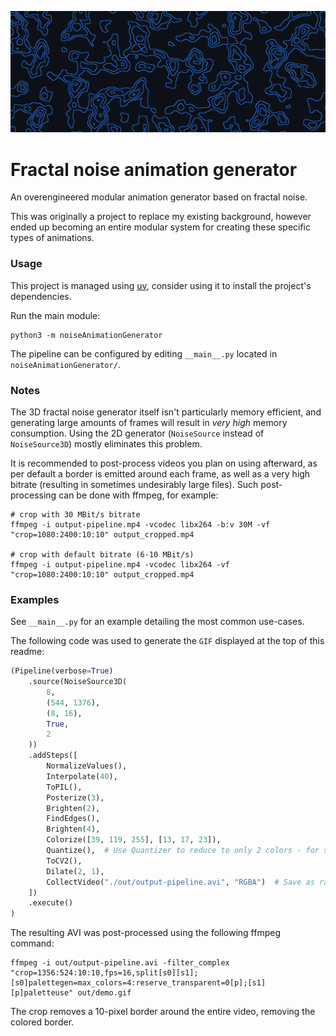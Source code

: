 ![Demo animation](./assets/demo.gif)

# Fractal noise animation generator

An overengineered modular animation generator based on fractal noise.

This was originally a project to replace my existing background, however ended up becoming an entire
modular system for creating these specific types of animations.


### Usage

This project is managed using [uv](https://docs.astral.sh/uv/), consider using it to install the 
project's dependencies.

Run the main module:
```shell
python3 -m noiseAnimationGenerator
```

The pipeline can be configured by editing `__main__.py` located in `noiseAnimationGenerator/`.

### Notes

The 3D fractal noise generator itself isn't particularly memory efficient, 
and generating large amounts of frames will result in _very high_ memory consumption.
Using the 2D generator (`NoiseSource` instead of `NoiseSource3D`) mostly eliminates this problem.

It is recommended to post-process videos you plan on using afterward, as per default a border is emitted
around each frame, as well as a very high bitrate (resulting in sometimes undesirably large files). 
Such post-processing can be done with ffmpeg, for example:
```shell
# crop with 30 MBit/s bitrate
ffmpeg -i output-pipeline.mp4 -vcodec libx264 -b:v 30M -vf "crop=1080:2400:10:10" output_cropped.mp4

# crop with default bitrate (6-10 MBit/s)
ffmpeg -i output-pipeline.mp4 -vcodec libx264 -vf "crop=1080:2400:10:10" output_cropped.mp4
```

### Examples

See `__main__.py` for an example detailing the most common use-cases.

The following code was used to generate the `GIF` displayed at the top of this readme:

```python
(Pipeline(verbose=True)
    .source(NoiseSource3D(
        8,
        (544, 1376),
        (8, 16),
        True,
        2
    ))
    .addSteps([
        NormalizeValues(),
        Interpolate(40),
        ToPIL(),
        Posterize(3),
        Brighten(2),
        FindEdges(),
        Brighten(4),
        Colorize([39, 119, 255], [13, 17, 23]),
        Quantize(),  # Use Quantizer to reduce to only 2 colors - for smaller GIF
        ToCV2(),
        Dilate(2, 1),
        CollectVideo("./out/output-pipeline.avi", "RGBA")  # Save as raw frames to avoid artefacts
    ])
    .execute()
)
```

The resulting AVI was post-processed using the following ffmpeg command:

```shell
ffmpeg -i out/output-pipeline.avi -filter_complex "crop=1356:524:10:10,fps=16,split[s0][s1];[s0]palettegen=max_colors=4:reserve_transparent=0[p];[s1][p]paletteuse" out/demo.gif
```

The crop removes a 10-pixel border around the entire video, removing the colored border.
